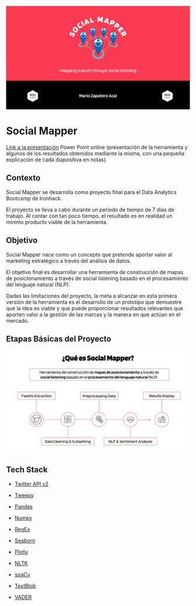 <img src= "images/cover.png">


# Social Mapper

[Link a la presentación](https://1drv.ms/p/s!AotMQ8QrJclkg6lnUITa_US68WW9HQ?e=5hc0Lm) Power Point online (presentación de la herramienta y algunos de los resultados obtenidos mediante la misma, con una pequeña explicación de cada diapositiva en notas).

## Contexto

Social Mapper se desarrolla como proyecto final para el Data Analytics Bootcamp de Ironhack.

El proyecto se lleva a cabo durante un periodo de tiempo de 7 días de trabajo. Al contar con tan poco tiempo, el resultado es en realidad un mínimo producto viable de la herramienta.


## Objetivo

Social Mapper nace como un concepto que pretende aportar valor al marketing estratégico a través del análisis de datos.

El objetivo final es desarrollar una herramienta de construcción de mapas de posicionamiento a través de​ social listening basado en el procesamiento del lenguaje natural (NLP).

Dadas las limitaciones del proyecto, la meta a alcanzar en esta primera versión de la herramienta es el desarrollo de un prototipo que demuestre que la idea es viable y que puede proporcionar resultados relevantes que aporten valor a la gestión de las marcas y la manera en que actúan en el mercado.


## Etapas Básicas del Proyecto

<img src= "images/process.png">


## Tech Stack

- [Twitter API v2](https://developer.twitter.com/en/docs/twitter-api)

- [Tweepy](https://www.tweepy.org/)
- [Pandas](https://pandas.pydata.org/)
- [Numpy](https://numpy.org/)
- [RegEx](https://docs.python.org/3/library/re.html)
- [Seaborn](https://seaborn.pydata.org/#)
- [Plotly](https://plotly.com/python/)
- [NLTK](https://www.nltk.org/)
- [spaCy](https://spacy.io/)
- [TextBlob](https://textblob.readthedocs.io/en/dev/#)
- [VADER](https://pypi.org/project/vaderSentiment/)




